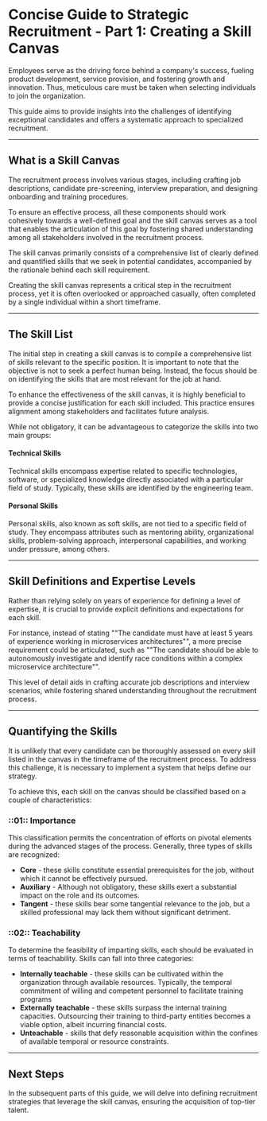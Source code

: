 # Concise Guide to Strategic Recruitment - Part 1: Creating a Skill Canvas
Employees serve as the driving force behind a company's success, fueling product development, service provision, and fostering growth and innovation. Thus, meticulous care must be taken when selecting individuals to join the organization.

This guide aims to provide insights into the challenges of identifying exceptional candidates and offers a systematic approach to specialized recruitment.

---

## What is a Skill Canvas
The recruitment process involves various stages, including crafting job descriptions, candidate pre-screening, interview preparation, and designing onboarding and training procedures. 

To ensure an effective process, all these components should work cohesively towards a well-defined goal and the skill canvas serves as a tool that enables the articulation of this goal by fostering shared understanding among all stakeholders involved in the recruitment process.

The skill canvas primarily consists of a comprehensive list of clearly defined and quantified skills that we seek in potential candidates, accompanied by the rationale behind each skill requirement.

Creating the skill canvas represents a critical step in the recruitment process, yet it is often overlooked or approached casually, often completed by a single individual within a short timeframe.

---

## The Skill List
The initial step in creating a skill canvas is to compile a comprehensive list of skills relevant to the specific position. 
It is important to note that the objective is not to seek a perfect human being. Instead, the focus should be on identifying the skills that are most relevant for the job at hand. 

To enhance the effectiveness of the skill canvas, it is highly beneficial to provide a concise justification for each skill included. This practice ensures alignment among stakeholders and facilitates future analysis.

While not obligatory, it can be advantageous to categorize the skills into two main groups:

#### <b-icon name="gear"></b-icon> Technical Skills
Technical skills encompass expertise related to specific technologies, software, or specialized knowledge directly associated with a particular field of study. Typically, these skills are identified by the engineering team.

#### <b-icon name="person"></b-icon> Personal Skills
Personal skills, also known as soft skills, are not tied to a specific field of study. They encompass attributes such as mentoring ability, organizational skills, problem-solving approach, interpersonal capabilities, and working under pressure, among others.

---

## Skill Definitions and Expertise Levels

Rather than relying solely on years of experience for defining a level of expertise, it is crucial to provide explicit definitions and expectations for each skill. 

For instance, instead of stating ""The candidate must have at least 5 years of experience working in microservices architectures"", a more precise requirement could be articulated, such as ""The candidate should be able to autonomously investigate and identify race conditions within a complex microservice architecture"". 

This level of detail aids in crafting accurate job descriptions and interview scenarios, while fostering shared understanding throughout the recruitment process.

---

## Quantifying the Skills
It is unlikely that every candidate can be thoroughly assessed on every skill listed in the canvas in the timeframe of the recruitment process. To address this challenge, it is necessary to implement a system that helps define our strategy.

To achieve this, each skill on the canvas should be classified based on a couple of characteristics:

### ::01:: Importance
This classification permits the concentration of efforts on pivotal elements during the advanced stages of the process. Generally, three types of skills are recognized:

- **Core** - these skills constitute essential prerequisites for the job, without which it cannot be effectively pursued.
- **Auxiliary** - Although not obligatory, these skills exert a substantial impact on the role and its outcomes.
- **Tangent** - these skills bear some tangential relevance to the job, but a skilled professional may lack them without significant detriment.

### ::02:: Teachability
To determine the feasibility of imparting skills, each should be evaluated in terms of teachability. Skills can fall into three categories:

- **Internally teachable** - these skills can be cultivated within the organization through available resources. Typically, the temporal commitment of willing and competent personnel to facilitate training programs
- **Externally teachable** - these skills surpass the internal training capacities. Outsourcing their training to third-party entities becomes a viable option, albeit incurring financial costs.
- **Unteachable** - skills that defy reasonable acquisition within the confines of available temporal or resource constraints.

---

## Next Steps
In the subsequent parts of this guide, we will delve into defining recruitment strategies that leverage the skill canvas, ensuring the acquisition of top-tier talent.